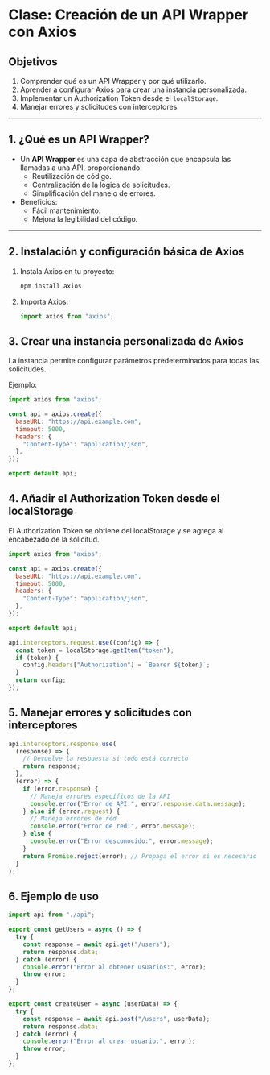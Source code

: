 # Clase: Creación de un API Wrapper con Axios

## Objetivos

1. Comprender qué es un API Wrapper y por qué utilizarlo.
2. Aprender a configurar Axios para crear una instancia personalizada.
3. Implementar un Authorization Token desde el `localStorage`.
4. Manejar errores y solicitudes con interceptores.

---

## 1. ¿Qué es un API Wrapper?

- Un **API Wrapper** es una capa de abstracción que encapsula las llamadas a una API, proporcionando:
  - Reutilización de código.
  - Centralización de la lógica de solicitudes.
  - Simplificación del manejo de errores.
- Beneficios:
  - Fácil mantenimiento.
  - Mejora la legibilidad del código.

---

## 2. Instalación y configuración básica de Axios

1. Instala Axios en tu proyecto:

   ```bash
   npm install axios
   ```

2. Importa Axios:
   ```js
   import axios from "axios";
   ```

## 3. Crear una instancia personalizada de Axios

La instancia permite configurar parámetros predeterminados para todas las solicitudes.

Ejemplo:

```js
import axios from "axios";

const api = axios.create({
  baseURL: "https://api.example.com",
  timeout: 5000,
  headers: {
    "Content-Type": "application/json",
  },
});

export default api;
```

## 4. Añadir el Authorization Token desde el localStorage

El Authorization Token se obtiene del localStorage y se agrega al encabezado de la solicitud.

```js
import axios from "axios";

const api = axios.create({
  baseURL: "https://api.example.com",
  timeout: 5000,
  headers: {
    "Content-Type": "application/json",
  },
});

export default api;

api.interceptors.request.use((config) => {
  const token = localStorage.getItem("token");
  if (token) {
    config.headers["Authorization"] = `Bearer ${token}`;
  }
  return config;
});
```

## 5. Manejar errores y solicitudes con interceptores

```js
api.interceptors.response.use(
  (response) => {
    // Devuelve la respuesta si todo está correcto
    return response;
  },
  (error) => {
    if (error.response) {
      // Maneja errores específicos de la API
      console.error("Error de API:", error.response.data.message);
    } else if (error.request) {
      // Maneja errores de red
      console.error("Error de red:", error.message);
    } else {
      console.error("Error desconocido:", error.message);
    }
    return Promise.reject(error); // Propaga el error si es necesario
  }
);
```

## 6. Ejemplo de uso

```js
import api from "./api";

export const getUsers = async () => {
  try {
    const response = await api.get("/users");
    return response.data;
  } catch (error) {
    console.error("Error al obtener usuarios:", error);
    throw error;
  }
};

export const createUser = async (userData) => {
  try {
    const response = await api.post("/users", userData);
    return response.data;
  } catch (error) {
    console.error("Error al crear usuario:", error);
    throw error;
  }
};
```
